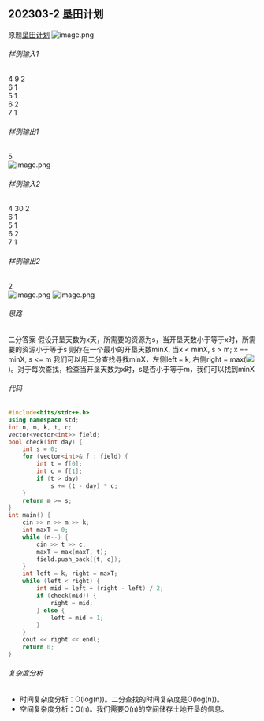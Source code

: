 ## 202303-2 垦田计划
原题[垦田计划](http://118.190.20.162/view.page?gpid=T164)
![image.png](https://cdn.nlark.com/yuque/0/2023/png/29271036/1693882757838-3081292a-c1b6-49ca-bb64-a94d318a9415.png#averageHue=%23f9f7f6&clientId=uff349b05-5c2f-4&from=paste&height=620&id=u71f35f58&originHeight=775&originWidth=964&originalType=binary&ratio=1.25&rotation=0&showTitle=false&size=110773&status=done&style=none&taskId=uc452e63b-de51-496e-b5d8-6913b507e8c&title=&width=771.2)
###### 样例输入1
4 9 2  
6 1  
5 1  
6 2  
7 1
###### 样例输出1
5  
![image.png](https://cdn.nlark.com/yuque/0/2023/png/29271036/1693882872297-92f2d261-f1c7-4eb3-b264-0f1e57bd91ae.png#averageHue=%23fcfbfa&clientId=uff349b05-5c2f-4&from=paste&height=287&id=ufb243bf2&originHeight=359&originWidth=988&originalType=binary&ratio=1.25&rotation=0&showTitle=false&size=25160&status=done&style=none&taskId=u861982f9-9c96-4882-804f-f44fe301f44&title=&width=790.4)
###### 样例输入2
4 30 2  
6 1  
5 1  
6 2  
7 1  
###### 样例输出2
2  
![image.png](https://cdn.nlark.com/yuque/0/2023/png/29271036/1693882937676-2cc7d7b5-14a9-4fd4-9ad8-72d09c6c9d46.png#averageHue=%23f9f8f7&clientId=uff349b05-5c2f-4&from=paste&height=81&id=u978d65b9&originHeight=101&originWidth=981&originalType=binary&ratio=1.25&rotation=0&showTitle=false&size=14584&status=done&style=none&taskId=u89c82681-43d0-4be7-90c5-b7ab7a3964b&title=&width=784.8)
![image.png](https://cdn.nlark.com/yuque/0/2023/png/29271036/1693882953446-14e05b06-8fd2-444b-b9f0-44ee5baac94a.png#averageHue=%23f9f7f6&clientId=uff349b05-5c2f-4&from=paste&height=100&id=u0a42eef6&originHeight=125&originWidth=494&originalType=binary&ratio=1.25&rotation=0&showTitle=false&size=14473&status=done&style=none&taskId=u857409e8-6428-413d-84b1-e6927063dac&title=&width=395.2)
###### 思路
二分答案
假设开垦天数为x天，所需要的资源为s，当开垦天数小于等于x时，所需要的资源小于等于s
则存在一个最小的开垦天数minX, 当x < minX, s > m; x == minX, s <= m
我们可以用二分查找寻找minX，左侧left = k, 右侧right = max(![](https://cdn.nlark.com/yuque/__latex/e7746c4940d5b3208bd601baf1d0c7d6.svg#card=math&code=%5Csum_%7Bi%3D1%7D%5En%20t_i&id=csBKL))。对于每次查找，检查当开垦天数为x时，s是否小于等于m，我们可以找到minX

###### 代码
```cpp
#include<bits/stdc++.h>
using namespace std;
int n, m, k, t, c;
vector<vector<int>> field;
bool check(int day) {
    int s = 0;
    for (vector<int>& f : field) {
        int t = f[0];
        int c = f[1];
        if (t > day)
            s += (t - day) * c;
    }
    return m >= s;
}
int main() {
    cin >> n >> m >> k;
    int maxT = 0;
    while (n--) {
        cin >> t >> c;
        maxT = max(maxT, t);
        field.push_back({t, c});
    }
    int left = k, right = maxT;
    while (left < right) {
        int mid = left + (right - left) / 2;
        if (check(mid)) {
            right = mid;
        } else {
            left = mid + 1;
        }
    }
    cout << right << endl;
    return 0;
}
```

###### 复杂度分析

- 时间复杂度分析：O(log(n))。二分查找的时间复杂度是O(log(n))。
- 空间复杂度分析：O(n)。我们需要O(n)的空间储存土地开垦的信息。